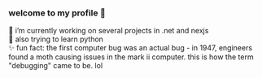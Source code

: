 ### welcome to my profile 👾

🥷 i’m currently working on several projects in .net and nexjs <br>
🫦 also trying to learn python <br>
✨ fun fact: the first computer bug was an actual bug - in 1947, engineers found a moth causing issues in the mark ii computer. this is how the term "debugging" came to be. lol <br>
